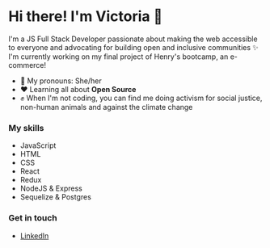 
  # Hi there! I'm Victoria 👋


I'm a JS Full Stack Developer passionate about making the web accessible to everyone and advocating for building open and inclusive communities ✨ I'm currently working on my final project of Henry's bootcamp, an e-commerce!

- 🌿 My pronouns: She/her
- ❤ Learning all about **Open Source**
- ✊ When I'm not coding, you can find me doing activism for social justice, non-human animals and against the climate change

### My skills

- JavaScript
- HTML
- CSS
- React
- Redux
- NodeJS & Express
- Sequelize & Postgres

### Get in touch

- [LinkedIn](https://www.linkedin.com/in/vic-coronado/)
